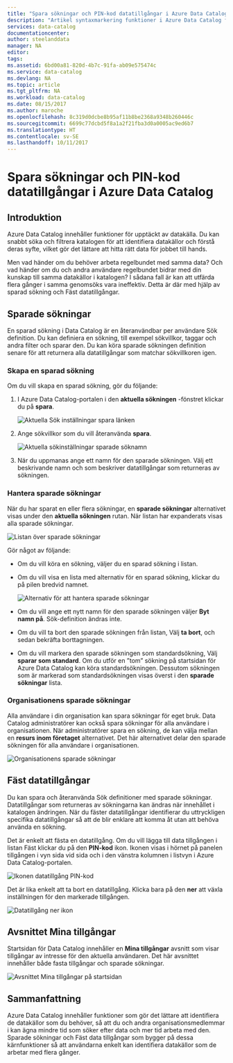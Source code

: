 ```yaml
---
title: "Spara sökningar och PIN-kod datatillgångar i Azure Data Catalog | Microsoft Docs"
description: "Artikel syntaxmarkering funktioner i Azure Data Catalog för att spara datakällor och datatillgångar för senare användning."
services: data-catalog
documentationcenter: 
author: steelanddata
manager: NA
editor: 
tags: 
ms.assetid: 6bd00a81-820d-4b7c-91fa-ab09e575474c
ms.service: data-catalog
ms.devlang: NA
ms.topic: article
ms.tgt_pltfrm: NA
ms.workload: data-catalog
ms.date: 08/15/2017
ms.author: maroche
ms.openlocfilehash: 8c319d0dcbe8b95af11b8be2368a9348b260446c
ms.sourcegitcommit: 6699c77dcbd5f8a1a2f21fba3d0a0005ac9ed6b7
ms.translationtype: HT
ms.contentlocale: sv-SE
ms.lasthandoff: 10/11/2017
---
```

# <a name="save-searches-and-pin-data-assets-in-azure-data-catalog"></a>Spara sökningar och PIN-kod datatillgångar i Azure Data Catalog
## <a name="introduction"></a>Introduktion
Azure Data Catalog innehåller funktioner för upptäckt av datakälla. Du kan snabbt söka och filtrera katalogen för att identifiera datakällor och förstå deras syfte, vilket gör det lättare att hitta rätt data för jobbet till hands.

Men vad händer om du behöver arbeta regelbundet med samma data? Och vad händer om du och andra användare regelbundet bidrar med din kunskap till samma datakällor i katalogen? I sådana fall är kan att utfärda flera gånger i samma genomsöks vara ineffektiv. Detta är där med hjälp av sparad sökning och Fäst datatillgångar.

## <a name="saved-searches"></a>Sparade sökningar
En sparad sökning i Data Catalog är en återanvändbar per användare Sök definition. Du kan definiera en sökning, till exempel sökvillkor, taggar och andra filter och sparar den. Du kan köra sparade sökningen definition senare för att returnera alla datatillgångar som matchar sökvillkoren igen.

### <a name="create-a-saved-search"></a>Skapa en sparad sökning
Om du vill skapa en sparad sökning, gör du följande:
1. I Azure Data Catalog-portalen i den **aktuella sökningen** -fönstret klickar du på **spara**. 

    ![Aktuella Sök inställningar spara länken](./media/data-catalog-how-to-save-pin/01-save-option.png) 

2. Ange sökvillkor som du vill återanvända **spara**.

    ![Aktuella sökinställningar sparade söknamn](./media/data-catalog-how-to-save-pin/02-name.png)

3. När du uppmanas ange ett namn för den sparade sökningen. Välj ett beskrivande namn och som beskriver datatillgångar som returneras av sökningen.

### <a name="manage-saved-searches"></a>Hantera sparade sökningar
När du har sparat en eller flera sökningar, en **sparade sökningar** alternativet visas under den **aktuella sökningen** rutan. När listan har expanderats visas alla sparade sökningar.

 ![Listan över sparade sökningar](./media/data-catalog-how-to-save-pin/03-list.png)

Gör något av följande:

* Om du vill köra en sökning, väljer du en sparad sökning i listan.

* Om du vill visa en lista med alternativ för en sparad sökning, klickar du på pilen bredvid namnet.

    ![Alternativ för att hantera sparade sökningar](./media/data-catalog-how-to-save-pin/04-managing.png)

* Om du vill ange ett nytt namn för den sparade sökningen väljer **Byt namn på**. Sök-definition ändras inte.

* Om du vill ta bort den sparade sökningen från listan, Välj **ta bort**, och sedan bekräfta borttagningen.

* Om du vill markera den sparade sökningen som standardsökning, Välj **sparar som standard**. Om du utför en ”tom” sökning på startsidan för Azure Data Catalog kan köra standardsökningen. Dessutom sökningen som är markerad som standardsökningen visas överst i den **sparade sökningar** lista.

### <a name="organizational-saved-searches"></a>Organisationens sparade sökningar
Alla användare i din organisation kan spara sökningar för eget bruk. Data Catalog administratörer kan också spara sökningar för alla användare i organisationen. När administratörer spara en sökning, de kan välja mellan en **resurs inom företaget** alternativet. Det här alternativet delar den sparade sökningen för alla användare i organisationen.

 ![Organisationens sparade sökningar](./media/data-catalog-how-to-save-pin/08-organizational-saved-search.png)

## <a name="pinned-data-assets"></a>Fäst datatillgångar
Du kan spara och återanvända Sök definitioner med sparade sökningar. Datatillgångar som returneras av sökningarna kan ändras när innehållet i katalogen ändringen. När du fäster datatillgångar identifierar du uttryckligen specifika datatillgångar så att de blir enklare att komma åt utan att behöva använda en sökning.

Det är enkelt att fästa en datatillgång. Om du vill lägga till data tillgången i listan Fäst klickar du på den **PIN-kod** ikon. Ikonen visas i hörnet på panelen tillgången i vyn sida vid sida och i den vänstra kolumnen i listvyn i Azure Data Catalog-portalen.

![Ikonen datatillgång PIN-kod](./media/data-catalog-how-to-save-pin/05-pinning.png)

Det är lika enkelt att ta bort en datatillgång. Klicka bara på den **ner** att växla inställningen för den markerade tillgången.

![Datatillgång ner ikon](./media/data-catalog-how-to-save-pin/06-unpinning.png)

## <a name="the-my-assets-section"></a>Avsnittet Mina tillgångar
Startsidan för Data Catalog innehåller en **Mina tillgångar** avsnitt som visar tillgångar av intresse för den aktuella användaren. Det här avsnittet innehåller både fasta tillgångar och sparade sökningar.

![Avsnittet Mina tillgångar på startsidan](./media/data-catalog-how-to-save-pin/07-my-assets.png)

## <a name="summary"></a>Sammanfattning
Azure Data Catalog innehåller funktioner som gör det lättare att identifiera de datakällor som du behöver, så att du och andra organisationsmedlemmar i kan ägna mindre tid som söker efter data och mer tid arbeta med den. Sparade sökningar och Fäst data tillgångar som bygger på dessa kärnfunktioner så att användarna enkelt kan identifiera datakällor som de arbetar med flera gånger.
